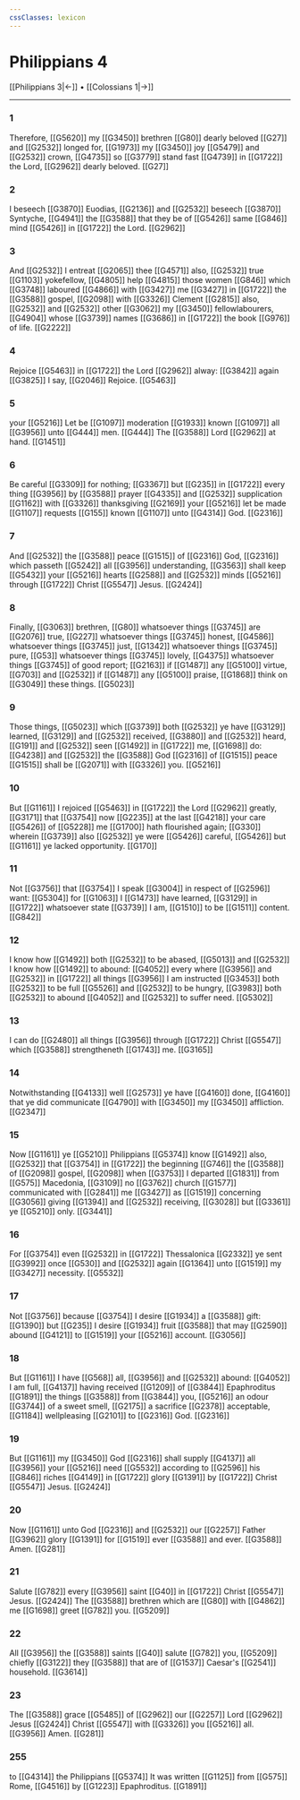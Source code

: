 ```yaml
---
cssClasses: lexicon
---
```

# Philippians 4

[[Philippians 3|←]] • [[Colossians 1|→]]

---

### 1
Therefore, [[G5620]] my [[G3450]] brethren [[G80]] dearly beloved [[G27]] and [[G2532]] longed for, [[G1973]] my [[G3450]] joy [[G5479]] and [[G2532]] crown, [[G4735]] so [[G3779]] stand fast [[G4739]] in [[G1722]] the Lord, [[G2962]] dearly beloved. [[G27]]

### 2
I beseech [[G3870]] Euodias, [[G2136]] and [[G2532]] beseech [[G3870]] Syntyche, [[G4941]] the [[G3588]] that they be of [[G5426]] same [[G846]] mind [[G5426]] in [[G1722]] the Lord. [[G2962]]

### 3
And [[G2532]] I entreat [[G2065]] thee [[G4571]] also, [[G2532]] true [[G1103]] yokefellow, [[G4805]] help [[G4815]] those women [[G846]] which [[G3748]] laboured [[G4866]] with [[G3427]] me [[G3427]] in [[G1722]] the [[G3588]] gospel, [[G2098]] with [[G3326]] Clement [[G2815]] also, [[G2532]] and [[G2532]] other [[G3062]] my [[G3450]] fellowlabourers, [[G4904]] whose [[G3739]] names [[G3686]] in [[G1722]] the book [[G976]] of life. [[G2222]]

### 4
Rejoice [[G5463]] in [[G1722]] the Lord [[G2962]] alway: [[G3842]] again [[G3825]] I say, [[G2046]] Rejoice. [[G5463]]

### 5
your [[G5216]] Let be [[G1097]] moderation [[G1933]] known [[G1097]] all [[G3956]] unto [[G444]] men. [[G444]] The [[G3588]] Lord [[G2962]] at hand. [[G1451]]

### 6
Be careful [[G3309]] for nothing; [[G3367]] but [[G235]] in [[G1722]] every thing [[G3956]]  by [[G3588]] prayer [[G4335]] and [[G2532]] supplication [[G1162]] with [[G3326]] thanksgiving [[G2169]] your [[G5216]] let be made [[G1107]] requests [[G155]] known [[G1107]] unto [[G4314]] God. [[G2316]]

### 7
And [[G2532]] the [[G3588]] peace [[G1515]] of [[G2316]] God, [[G2316]] which passeth [[G5242]] all [[G3956]] understanding, [[G3563]] shall keep [[G5432]] your [[G5216]] hearts [[G2588]] and [[G2532]] minds [[G5216]] through [[G1722]] Christ [[G5547]] Jesus. [[G2424]]

### 8
Finally, [[G3063]] brethren, [[G80]] whatsoever things [[G3745]] are [[G2076]] true, [[G227]] whatsoever things [[G3745]] honest, [[G4586]] whatsoever things [[G3745]] just, [[G1342]] whatsoever things [[G3745]] pure, [[G53]] whatsoever things [[G3745]] lovely, [[G4375]] whatsoever things [[G3745]] of good report; [[G2163]] if [[G1487]] any [[G5100]] virtue, [[G703]] and [[G2532]] if [[G1487]] any [[G5100]] praise, [[G1868]] think on [[G3049]] these things. [[G5023]]

### 9
Those things, [[G5023]] which [[G3739]] both [[G2532]] ye have [[G3129]] learned, [[G3129]] and [[G2532]] received, [[G3880]] and [[G2532]] heard, [[G191]] and [[G2532]] seen [[G1492]] in [[G1722]] me, [[G1698]] do: [[G4238]] and [[G2532]] the [[G3588]] God [[G2316]] of [[G1515]] peace [[G1515]] shall be [[G2071]] with [[G3326]] you. [[G5216]]

### 10
But [[G1161]] I rejoiced [[G5463]] in [[G1722]] the Lord [[G2962]] greatly, [[G3171]] that [[G3754]] now [[G2235]] at the last [[G4218]] your care [[G5426]] of [[G5228]] me [[G1700]] hath flourished again; [[G330]] wherein [[G3739]] also [[G2532]] ye were [[G5426]] careful, [[G5426]] but [[G1161]] ye lacked opportunity. [[G170]]

### 11
Not [[G3756]] that [[G3754]] I speak [[G3004]] in respect of [[G2596]] want: [[G5304]] for [[G1063]] I [[G1473]] have learned, [[G3129]] in [[G1722]] whatsoever state [[G3739]] I am, [[G1510]] to be [[G1511]] content. [[G842]]

### 12
I know how [[G1492]] both [[G2532]] to be abased, [[G5013]] and [[G2532]] I know how [[G1492]] to abound: [[G4052]] every where [[G3956]] and [[G2532]] in [[G1722]] all things [[G3956]] I am instructed [[G3453]] both [[G2532]] to be full [[G5526]] and [[G2532]] to be hungry, [[G3983]] both [[G2532]] to abound [[G4052]] and [[G2532]] to suffer need. [[G5302]]

### 13
I can do [[G2480]] all things [[G3956]] through [[G1722]] Christ [[G5547]] which [[G3588]] strengtheneth [[G1743]] me. [[G3165]]

### 14
Notwithstanding [[G4133]] well [[G2573]] ye have [[G4160]] done, [[G4160]] that ye did communicate [[G4790]] with [[G3450]] my [[G3450]] affliction. [[G2347]]

### 15
Now [[G1161]] ye [[G5210]] Philippians [[G5374]] know [[G1492]] also, [[G2532]] that [[G3754]] in [[G1722]] the beginning [[G746]] the [[G3588]] of [[G2098]] gospel, [[G2098]] when [[G3753]] I departed [[G1831]] from [[G575]] Macedonia, [[G3109]] no [[G3762]] church [[G1577]] communicated with [[G2841]] me [[G3427]] as [[G1519]] concerning [[G3056]] giving [[G1394]] and [[G2532]] receiving, [[G3028]] but [[G3361]] ye [[G5210]] only. [[G3441]]

### 16
For [[G3754]] even [[G2532]] in [[G1722]] Thessalonica [[G2332]] ye sent [[G3992]] once [[G530]] and [[G2532]] again [[G1364]] unto [[G1519]] my [[G3427]] necessity. [[G5532]]

### 17
Not [[G3756]] because [[G3754]] I desire [[G1934]]  a [[G3588]] gift: [[G1390]] but [[G235]] I desire [[G1934]] fruit [[G3588]]  that may [[G2590]] abound [[G4121]] to [[G1519]] your [[G5216]] account. [[G3056]]

### 18
But [[G1161]] I have [[G568]] all, [[G3956]] and [[G2532]] abound: [[G4052]] I am full, [[G4137]] having received [[G1209]] of [[G3844]] Epaphroditus [[G1891]] the things [[G3588]] from [[G3844]] you, [[G5216]] an odour [[G3744]] of a sweet smell, [[G2175]] a sacrifice [[G2378]] acceptable, [[G1184]] wellpleasing [[G2101]] to [[G2316]] God. [[G2316]]

### 19
But [[G1161]] my [[G3450]] God [[G2316]] shall supply [[G4137]] all [[G3956]] your [[G5216]] need [[G5532]] according to [[G2596]] his [[G846]] riches [[G4149]] in [[G1722]] glory [[G1391]] by [[G1722]] Christ [[G5547]] Jesus. [[G2424]]

### 20
Now [[G1161]] unto God [[G2316]] and [[G2532]] our [[G2257]] Father [[G3962]] glory [[G1391]] for [[G1519]] ever [[G3588]]  and ever. [[G3588]] Amen. [[G281]]

### 21
Salute [[G782]] every [[G3956]] saint [[G40]] in [[G1722]] Christ [[G5547]] Jesus. [[G2424]] The [[G3588]] brethren which are [[G80]] with [[G4862]] me [[G1698]] greet [[G782]] you. [[G5209]]

### 22
All [[G3956]] the [[G3588]] saints [[G40]] salute [[G782]] you, [[G5209]] chiefly [[G3122]] they [[G3588]] that are of [[G1537]] Caesar's [[G2541]] household. [[G3614]]

### 23
The [[G3588]] grace [[G5485]] of [[G2962]] our [[G2257]] Lord [[G2962]] Jesus [[G2424]] Christ [[G5547]] with [[G3326]] you [[G5216]] all. [[G3956]] Amen. [[G281]]

### 255
to [[G4314]] the Philippians [[G5374]] It was written [[G1125]] from [[G575]] Rome, [[G4516]] by [[G1223]] Epaphroditus. [[G1891]]
